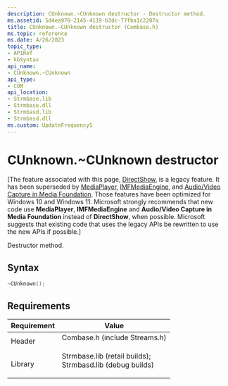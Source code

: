 ```yaml
---
description: CUnknown.~CUnknown destructor - Destructor method.
ms.assetid: 5d4ea970-2145-4119-b3dc-77fba1c2207a
title: CUnknown.~CUnknown destructor (Combase.h)
ms.topic: reference
ms.date: 4/26/2023
topic_type: 
- APIRef
- kbSyntax
api_name: 
- CUnknown.~CUnknown
api_type: 
- COM
api_location: 
- Strmbase.lib
- Strmbase.dll
- Strmbasd.lib
- Strmbasd.dll
ms.custom: UpdateFrequency5
---
```


# CUnknown.~CUnknown destructor

\[The feature associated with this page, [DirectShow](/windows/win32/directshow/directshow), is a legacy feature. It has been superseded by [MediaPlayer](/uwp/api/Windows.Media.Playback.MediaPlayer), [IMFMediaEngine](/windows/win32/api/mfmediaengine/nn-mfmediaengine-imfmediaengine), and [Audio/Video Capture in Media Foundation](windows/win32/medfound/audio-video-capture-in-media-foundation). Those features have been optimized for Windows 10 and Windows 11. Microsoft strongly recommends that new code use **MediaPlayer**, **IMFMediaEngine** and **Audio/Video Capture in Media Foundation** instead of **DirectShow**, when possible. Microsoft suggests that existing code that uses the legacy APIs be rewritten to use the new APIs if possible.\]

Destructor method.

## Syntax


```C++
~CUnknown();
```



## Requirements



| Requirement | Value |
|--------------------|--------------------------------------------------------------------------------------------------------------------------------------------------------------------------------------------|
| Header<br/>  | <dl> <dt>Combase.h (include Streams.h)</dt> </dl>                                                                                   |
| Library<br/> | <dl> <dt>Strmbase.lib (retail builds); </dt> <dt>Strmbasd.lib (debug builds)</dt> </dl> |



 

 




